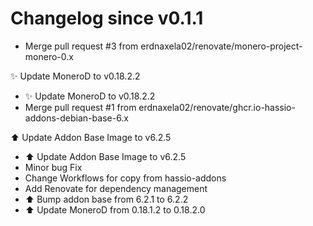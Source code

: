 # Changelog since v0.1.1
- Merge pull request #3 from erdnaxela02/renovate/monero-project-monero-0.x

✨ Update MoneroD to v0.18.2.2 
- ✨ Update MoneroD to v0.18.2.2 
- Merge pull request #1 from erdnaxela02/renovate/ghcr.io-hassio-addons-debian-base-6.x

⬆️ Update Addon Base Image to v6.2.5 
- ⬆️ Update Addon Base Image to v6.2.5 
- Minor bug Fix 
- Change Workflows for copy from hassio-addons 
- Add Renovate for dependency management 
- ⬆️ Bump addon base from 6.2.1 to 6.2.2 
- ⬆️ Update MoneroD from 0.18.1.2 to 0.18.2.0 

